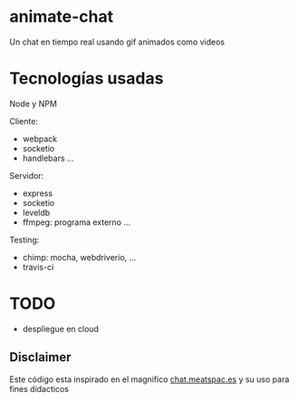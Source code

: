 # animate-chat

Un chat en tiempo real usando gif animados como videos

# Tecnologías usadas

Node y NPM

Cliente:
* webpack
* socketio
* handlebars
...

Servidor:
* express
* socketio
* leveldb
* ffmpeg: programa externo
...

Testing:
* chimp: mocha, webdriverio, ...
* travis-ci

# TODO

* despliegue en cloud

## Disclaimer

Este código esta inspirado en el magnifico [chat.meatspac.es](https://github.com/meatspaces/meatspace-chat-v2/) y su uso para fines didacticos
